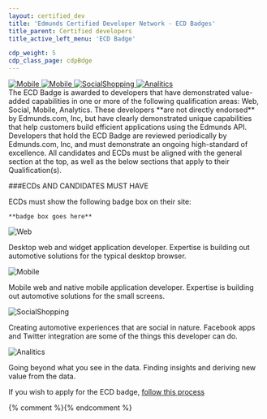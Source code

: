 ```yaml
---
layout: certified_dev
title: 'Edmunds Certified Developer Network - ECD Badges'
title_parent: Certified developers
title_active_left_menu: 'ECD Badge'

cdp_weight: 5
cdp_class_page: cdpBdge
---
```


<div class="wrapperAnchors">
	<a href="#web" title="">
		<img src="{{ PATH }}/assets/themes/twitter/img/certified_developer/icon_web.png" alt="Mobile" />
	</a>
	<a href="#mobile" title="">
		<img src="{{ PATH }}/assets/themes/twitter/img/certified_developer/icon_mobile.png" alt="Mobile" />
	</a>
	<a href="#socialShopping" title="">
		<img src="{{ PATH }}/assets/themes/twitter/img/certified_developer/icon_socialShopping.png" alt="SocialShopping" />
	</a>
	<a href="#analitics" title="">
		<img src="{{ PATH }}/assets/themes/twitter/img/certified_developer/icon_analitics.png" alt="Analitics" />
	</a>
</div>
The ECD Badge is awarded to developers that have demonstrated value-added capabilities in one or more of the following qualification areas: Web, Social, Mobile, Analytics. These developers **are not directly endorsed** by Edmunds.com, Inc, but have clearly demonstrated unique capabilities that help customers build efficient applications using the Edmunds API. Developers that hold the ECD Badge are reviewed periodically by Edmunds.com, Inc, and must demonstrate an ongoing high-standard of excellence. All candidates and ECDs must be aligned with the general section at the top, as well as the below sections that apply to their Qualification(s).

###ECDs AND CANDIDATES MUST HAVE

ECDs must show the following badge box on their site:

	**badge box goes here**

<div class="discriptionBadge">
<a name="web" title="">
</a>
<img src="{{ PATH }}/assets/themes/twitter/img/certified_developer/icon_web.png" alt="Web" />

<p>Desktop web and widget application developer. Expertise is building out automotive solutions for the typical desktop browser.</p>
</div>

<div class="discriptionBadge">
<a name="mobile" title="">
</a>
<img src="{{ PATH }}/assets/themes/twitter/img/certified_developer/icon_mobile.png" alt="Mobile" />

<p>Mobile web and native mobile application developer. Expertise is building out automotive solutions for the small screens.</p>
</div>

<div class="discriptionBadge">
<a name="socialShopping" title="">
</a>
<img src="{{ PATH }}/assets/themes/twitter/img/certified_developer/icon_socialShopping.png" alt="SocialShopping" />

<p>Creating automotive experiences that are social in nature. Facebook apps and Twitter integration are some of the things this developer can do.</p>
</div>

<div class="discriptionBadge last">
<a name="analitics" title="">
</a>
<img src="{{ PATH }}/assets/themes/twitter/img/certified_developer/icon_analitics.png" alt="Analitics" />


<p>Going beyond what you see in the data. Finding insights and deriving new value from the data.</p>
</div>

<div class="additionalInf">
	<p>If you wish to apply for the ECD badge, <a href="/certified-dev/get_start.html#certified_developer">follow this process</a></p>
</div>




{% comment %}<!-- Smooth scroll to -->{% endcomment %}
<script type="text/javascript" src="{{ PATH }}/assets/themes/twitter/js/scrollTo.js">
</script>
<script type="text/javascript">
	$(function(){

		$(".wrapperAnchors a").on('click', function (element) {
			var thisLink = $(this);
			scrollTo(thisLink);
		});

	});
</script>